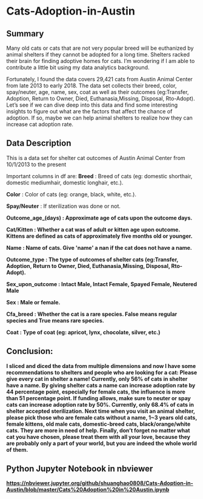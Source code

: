 # Cats-Adoption-in-Austin

## Summary
Many old cats or cats that are not very popular breed will be euthanized by animal shelters if they cannot be adopted for a long time. Shelters racked their brain for finding adoptive homes for cats. I’m wondering if I am able to contribute a little bit using my data analytics background. 

Fortunately, I found the data covers 29,421 cats from Austin Animal Center from late 2013 to early 2018. The data set collects their breed, color, spay/neuter, age, name, sex, coat as well as their outcomes (eg:Transfer, Adoption, Return to Owner, Died, Euthanasia,Missing, Disposal, Rto-Adopt). Let’s see if we can dive deep into this data and find some interesting insights to figure out what are the factors that affect the chance of adoption. If so, maybe we can help animal shelters to realize how they can increase cat adoption rate.

## Data Description
This is a data set for shelter cat outcomes of Austin Animal Center from 10/1/2013 to the present

Important columns in df are:
<b>Breed</b> : Breed of cats (eg: domestic shorthair, domestic mediumhair, domestic longhair, etc.).

<b>Color</b> : Color of cats (eg: orange, black, white, etc.).

<b>Spay/Neuter</b> : If sterilization was done or not.

<b>Outcome_age_(days) : Approximate age of cats upon the outcome days.
  
<b>Cat/Kitten</b> : Whether a cat was of adult or kitten age upon outcome. Kittens are defined as cats of approximately five months old or younger.

<b>Name</b> : Name of cats. Give 'name' a nan if the cat does not have a name.

<b>Outcome_type</b> : The type of outcomes of shelter cats (eg:Transfer, Adoption, Return to Owner, Died, Euthanasia,Missing, Disposal, Rto-Adopt).

<b>Sex_upon_outcome</b> : Intact Male, Intact Female, Spayed Female, Neutered Male

<b>Sex</b> : Male or female.

<b>Cfa_breed</b> : Whether the cat is a rare species. False means regular species and True means rare species.

<b>Coat</b> : Type of coat (eg: apricot, lynx, chocolate, silver, etc.)

## Conclusion:
I sliced and diced the data from multiple dimensions and now I have some recommendations to shelters and people who are looking for a cat:
Please give every cat in shelter a name! Currently, only 56% of cats in shelter have a name. By giving shelter cats a name can increase adoption rate by 44 percentage point, especially for female cats, the influence is more than 51 percentage point.
If funding allows, make sure to neuter or spay cats can increase adoption rate by 50%. Currently, only 68.4% of cats in shelter accepted sterilization.
Next time when you visit an animal shelter, please pick those who are female cats without a name, 1~3 years old cats, female kittens, old male cats, domestic-breed cats, black/orange/white cats. They are more in need of help.
Finally, don’t forget no matter what cat you have chosen, please treat them with all your love, because they are probably only a part of your world, but you are indeed the whole world of them.

## Python Jupyter Notebook in nbviewer
https://nbviewer.jupyter.org/github/shuanghao0808/Cats-Adoption-in-Austin/blob/master/Cats%20Adoption%20in%20Austin.ipynb
